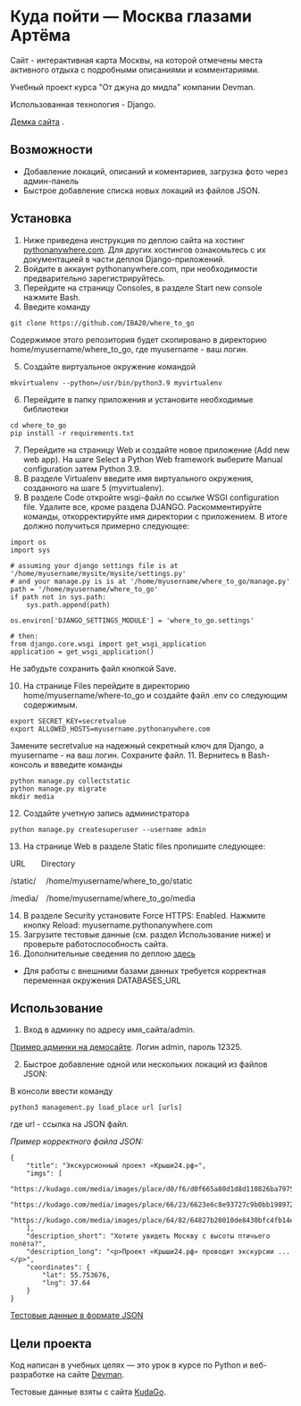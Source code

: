# Куда пойти — Москва глазами Артёма

Сайт - интерактивная карта Москвы, на которой отмечены места активного отдыха с подробными описаниями и комментариями.

Учебный проект курса "От джуна до мидла" компании Devman. 

Использованная технология - Django.

[Демка сайта](https://iba.pythonanywhere.com/) .

## Возможности

* Добавление локаций, описаний и коментариев, загрузка фото через админ-панель
* Быстрое добавление списка новых локаций из файлов JSON. 


## Установка

1. Ниже приведена инструкция по деплою сайта на хостинг [pythonanywhere.com](https://pythonanywhere.com). Для других хостингов ознакомьтесь с их документацией в части деплоя Django-приложений.
2. Войдите в аккаунт pythonanywhere.com, при необходимости предварительно зарегистрируйтесь.
3. Перейдите на страницу Consoles, в разделе Start new console нажмите Bash.
4. Введите команду 
```
git clone https://github.com/IBA20/where_to_go
```
Содержимое этого репозитория будет скопировано в директорию home/myusername/where_to_go, где myusername - ваш логин.

5. Создайте виртуальное окружение командой
```
mkvirtualenv --python=/usr/bin/python3.9 myvirtualenv
```
6. Перейдите в папку приложения и установите необходимые библиотеки 
```
cd where_to_go
pip install -r requirements.txt
```
7. Перейдите на страницу Web и создайте новое приложение (Add new web app). На шаге Select a Python Web framework выберите Manual configuration затем Python 3.9.
8. В разделе Virtualenv введите имя виртуального окружения, созданного на шаге 5 (myvirtualenv).
9. В разделе Code откройте wsgi-файл по ссылке WSGI configuration file. Удалите все, кроме раздела DJANGO. Раскомментируйте команды, откорректируйте имя директории с приложением. В итоге должно получиться примерно следующее:
```
import os
import sys

# assuming your django settings file is at '/home/myusername/mysite/mysite/settings.py'
# and your manage.py is is at '/home/myusername/where_to_go/manage.py'
path = '/home/myusername/where_to_go'
if path not in sys.path:
    sys.path.append(path)

os.environ['DJANGO_SETTINGS_MODULE'] = 'where_to_go.settings'

# then:
from django.core.wsgi import get_wsgi_application
application = get_wsgi_application()
```
Не забудьте сохранить файл кнопкой Save.

10. На странице Files перейдите в директорию home/myusername/where-to_go и создайте файл .env со следующим содержимым. 
```
export SECRET_KEY=secretvalue
export ALLOWED_HOSTS=myusername.pythonanywhere.com
```
Замените secretvalue на надежный секретный ключ для Django, a myusername - на ваш логин. Сохраните файл.
11. Вернитесь в Bash-консоль и ввведите команды
```
python manage.py collectstatic
python manage.py migrate
mkdir media
```
12. Создайте учетную запись администратора
```
python manage.py createsuperuser --username admin
```
13. На странице Web в разделе Static files пропишите следующее:

URL&emsp;&emsp;Directory

/static/ &emsp;/home/myusername/where_to_go/static	 

/media/&emsp;/home/myusername/where_to_go/media

14. В разделе Security установите Force HTTPS: Enabled. Нажмите кнопку Reload: myusername.pythonanywhere.com
15. Загрузите тестовые данные (см. раздел Использование ниже) и проверьте работоспособность сайта.  
16. Дополнительные сведения по деплою [здесь](https://help.pythonanywhere.com/pages/DeployExistingDjangoProject)
* Для работы с внешними базами данных требуется корректная переменная окружения DATABASES_URL

## Использование

1. Вход в админку по адресу имя_сайта/admin. 

[Пример админки на демосайте](https://iba.pythonanywhere.com/admin). Логин admin, пароль 12325.

2. Быстрое добавление одной или нескольких локаций из файлов JSON:

В консоли ввести команду
```
python3 management.py load_place url [urls]
```
где url - ссылка на JSON файл.

*Пример корректного файла JSON:*
```
{
    "title": "Экскурсионный проект «Крыши24.рф»",
    "imgs": [
        "https://kudago.com/media/images/place/d0/f6/d0f665a80d1d8d110826ba797569df02.jpg",
        "https://kudago.com/media/images/place/66/23/6623e6c8e93727c9b0bb198972d9e9fa.jpg",
        "https://kudago.com/media/images/place/64/82/64827b20010de8430bfc4fb14e786c19.jpg",
    ],
    "description_short": "Хотите увидеть Москву с высоты птичьего полёта?",
    "description_long": "<p>Проект «Крыши24.рф» проводит экскурсии ...</p>",
    "coordinates": {
        "lat": 55.753676,
        "lng": 37.64
    }
}
```

[Тестовые данные в формате JSON](https://github.com/devmanorg/where-to-go-places)

## Цели проекта

Код написан в учебных целях — это урок в курсе по Python и веб-разработке на сайте [Devman](https://dvmn.org).

Тестовые данные взяты с сайта [KudaGo](https://kudago.com).

